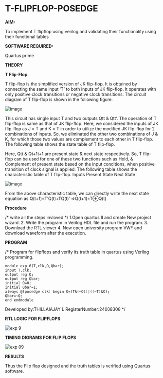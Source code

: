 # T-FLIPFLOP-POSEDGE

**AIM:**

To implement  T flipflop using verilog and validating their functionality using their functional tables

**SOFTWARE REQUIRED:**

Quartus prime

**THEORY**

**T Flip-Flop**

T flip-flop is the simplified version of JK flip-flop. It is obtained by connecting the same input ‘T’ to both inputs of JK flip-flop. It operates with only positive clock transitions or negative clock transitions. The circuit diagram of T flip-flop is shown in the following figure.

![image](https://github.com/naavaneetha/T-FLIPFLOP-POSEDGE/assets/154305477/458a68fe-2d08-4a9d-ac4f-7ae0480ce0bd)

 
This circuit has single input T and two outputs Qtt & Qtt’. The operation of T flip-flop is same as that of JK flip-flop. Here, we considered the inputs of JK flip-flop as J = T and K = T in order to utilize the modified JK flip-flop for 2 combinations of inputs. So, we eliminated the other two combinations of J & K, for which those two values are complement to each other in T flip-flop. The following table shows the state table of T flip-flop.

Here, Qtt & Qt+1t+1 are present state & next state respectively. So, T flip-flop can be used for one of these two functions such as Hold, & Complement of present state based on the input conditions, when positive transition of clock signal is applied. The following table shows the characteristic table of T flip-flop. Inputs Present State Next State

![image](https://github.com/naavaneetha/T-FLIPFLOP-POSEDGE/assets/154305477/cdd7fb32-539f-4b66-bb8d-f305a153c886)

 
From the above characteristic table, we can directly write the next state equation as Q(t+1)=T′Q(t)+TQ(t)′ ⇒Q(t+1)=T⊕Q(t)

**Procedure**

/* write all the steps invloved */
1.Open quartus II and create New project wizard. 2. Write the program in Verilog HDL file and run the program. 3. Download the RTL viewer 4. Now open university program VWF and download
waveform after the execution.

**PROGRAM**

/* Program for flipflops and verify its truth table in quartus using Verilog programming.
```
module exp_6(T,clk,Q,Qbar);
input T,clk;
output reg Q;
output reg Qbar;
initial Q=0;
initial Qbar=1;
always @(posedge clk) begin Q=(T&(~Q))|((~T)&Q);
Qbar=~Q;
end endmodule
```
Developed by:THILLAIAJAY L
RegisterNumber:24008308
*/

**RTL LOGIC FOR FLIPFLOPS**

![exp 9](https://github.com/user-attachments/assets/e79e687a-7d15-4ef3-bf21-1f2aeed49e41)

**TIMING DIGRAMS FOR FLIP FLOPS**

![exp 09](https://github.com/user-attachments/assets/59108102-d884-4777-a922-7680512deee6)

**RESULTS**

Thus the Flip flop designed and the truth tables is verified using Quartus software.
